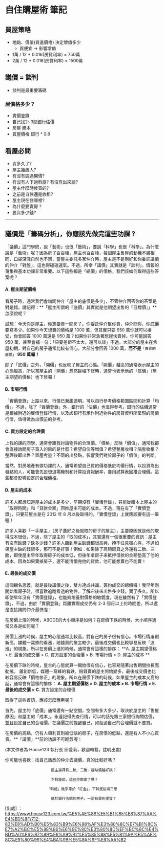 # 自住購屋術 筆記


## 買屋策略
- 地點、價值(買進價格) 決定增值多少
    - 買便宜 -> 影響增值   
- 1萬 / 12 * 0.016(房貸利率) = 750萬
- 2萬 / 12 * 0.016(房貸利率) = 1500萬


## 議價 = 談判
- 談判是最重要籌碼

### 屋價格多少？
- 實價登錄
- 自己找2~3間銀行估價
- 房屋 騰本
- 買屋價格 銀行 * 0.8


## 看屋必問
- 賣多久了?
- 屋主幾歲人?
- 有沒有調過開價?
- 有沒有人下過斡旋? 有沒有出來談?
- 屋主什麼時候買的?
- 之前是自住還是收租?
- 屋主現在住哪裡?
- 為什麼要賣房？
- 要賣多少錢?

--- 
## 議價是「籌碼分析」，你應該先做完這些功課 ?


「議價」這門學問，說「藝術」也很「藝術」，要說「科學」也很「科學」。為什麼說是「藝術」呢？因為房子百百種，屋主也百百種，每個屋主售屋的動機不盡相同，口袋深淺自然也不同，當屋主委託多家仲介時，屋主是不是剛好和你委託議價的仲介「對盤」，這也得碰碰運氣。不過，所幸「議價」其實就是「談判」，情報的蒐集與基本功課非常重要。以下這些都是「總價」的價格，我們該如何取得這些答案呢？

#### A. 屋主期望價格

看房子時，通常我們會詢問仲介「屋主的底價是多少」，不管仲介回答你的答案是對是錯，請記得：**「屋主所謂的『底價』其實就是他期望出售的『目標價』」**怎麼說呢？

試想：今天你是屋主，你想要賣一間房子。你委託仲介幫你賣，仲介問你，你底價要寫多少。如果你今天想賣的價格是 1000 萬，但其實只要 950 萬你就可以接受，你會回答 1000 萬還是 950 萬？如果你非常急著想趕快賣掉，你可能回答 950 萬，甚至會補一句：「只要差距不太大，還可以談」不過，大部分的屋主在售屋初期，對自己的房子通常比較有信心，大部分會回答 1000 萬，**而不是**`「真實的底價」` **950 萬囉！**


除了「底價」之外，「開價」也反映了屋主的心態。「開價」越高的通常表示屋主的心態越高，所以當屋主的「開價」忽然巨幅下修時，通常也表示他的「底價」（屋主期望的價格）也下修囉！


#### B. 市場行情

「實價登錄」上路以來，行情已漸趨透明，可以自行參考價格範圍區間和計算「均價」。不過，除了「實價登錄」外，銀行的「估價」也值得參考。銀行的估價通常是根據附近的實價登錄行情，以及該銀行有承作附近物件的房貸資料所呈現的房價行情，值得做為出價前的參考。

#### C. 買方設定的合理價

上我的課的同學，通常會跟我討論物件的合理價。「價格」反映「價值」，通常我都會直接詢問房子買入的目的是什麼？希望自住等增值？希望整層收租？隔套收租？整理後即出售？置產考量？不同的出發點，影響我們對於房子的「價值」的判斷。

當然，對房地產有做功課的人，通常希望自己買的價格低於均價行情，以投資為出發點的人，可能會先設想退場機制和計算投資報酬率，套用試算表回推合理價。這些都會影響設定的合理價格。


#### D. 屋主的成本

許多人都想知道屋主的成本是多少，早期沒有「實價登錄」，只能從謄本上屋主的「取得時間」和「貸款金額」回推屋主可能的成本。不過，現在有了「實價登錄」，只要前屋主是在 2012 年 8 月以後取得的，「實價登錄」上就應該要有這一筆喔！

許多人喜歡「一手屋主」（房子蓋好之後就取的房子的屋主），主要原因就是他的取得成本很低，不過，除了屋主的「取的成本」，其實還有一個很重要的資訊：屋主有沒有缺錢？缺多少錢？許多人聽到屋主缺錢都很高興，掩不住見獵心喜，不過如果屋主缺的錢很多，那可不是好事！例如：如果除了高額房貸之外還有二胎、三胎，即使屋主早年取得房子的成本低，但後年拿房子來抵押借款的金額墊高了他的成本，因為如果賣掉房子，還不能清償完他的貸款，他可能想賣也不能賣！


#### E. 最後的成交價

這個顧名思義，就是最後議價之後，雙方達成共識、簽約成交的總價囉！我早年剛開始看房子時，很喜歡追蹤看過的物件，了解它後來出售多少錢，賣了多久。所以即使早年沒有「實價登錄」，也能夠培養對價格的敏銳度。現在雖然有了「實價登錄」，不過，由於「實價登錄」距離實際成交仍有 2-3 個月以上的時間差，所以還是直接詢問仲介最快喔！  

在房價上漲的時候，ABCDE的大小順序是如何？在房價下跌的時候，大小順序通常又各是如何呢？


房價上漲的時候，屋主的心態通常比較高，對自己的房子很有信心。市場行情屢創新高，媒體一窩蜂的看漲，賠錢賣的屋主較少，最後成交價也比較容易反映「追漲」的現象。所以在房價上漲的時候，通常會有這樣的排序： **A. 屋主期望價格  > E. 最後的成交價 > C. 買方設定的合理價  > B. 市場行情 > D. 屋主的成本  **


在房價下跌的時候，屋主的心態就算一開始很有信心，也容易隨著出售期間拉長而動搖。 屢創新低，媒體一窩蜂的看跌，賠錢賣的屋主開始變多，最後成交價也比較容易反映「價格修正」的現象。所以在房價下跌的時候，如果屋主的成本又高的話，通常會有這樣的排序： **A. 屋主期望價格  > D. 屋主的成本  >  B. 市場行情  >  E. 最後的成交價 > C**. 買方設定的合理價  


取得了這些資訊，應該怎麼應用呢？


首先，屋主的「底價」通常還有一點空間。空間有多大多少，取決於屋主的「售屋原因」和屋主的「成本」。永遠記得先查行情，可以的話先跟三家銀行詢問估價，並且設定自己的合理價，在議價之前提醒自己，如超過自己的合理價就不要買。


在房價的高點，仍有人順利買到被低估的房子，在房價的低點，還是有人不小心買貴。**「議價」**前的功課不可輕忽喔！

   

(本文作者為 House123 執行長 邱愛莉，歡迎轉載，註明出處) 

 

你可能也喜歡：找自己熟悉的仲介去議價，真的比較好嗎？                       

                         屋主房貸有二胎、三胎，越缺錢越好談？

                         下斡旋前，這些你都會了嗎？

                       「斡旋」幾乎等於「訂金」，下斡旋前請三思

                         低於銀行估價的房子，一定有買到便宜？
                         
                         
                         
[出處] ：
https://www.house123.com.tw/%E5%AE%89%E5%B1%85%E8%87%AA%E4%BD%8F/712-83%E8%AD%B0%E5%83%B9%E6%98%AF%E3%80%8C%E7%B1%8C%E7%A2%BC%E5%88%86%E6%9E%90%E3%80%8D%EF%BC%8C%E4%BD%A0%E6%87%89%E8%A9%B2%E5%85%88%E5%81%9A%E5%AE%8C%E9%80%99%E4%BA%9B%E5%8A%9F%E8%AA%B2
